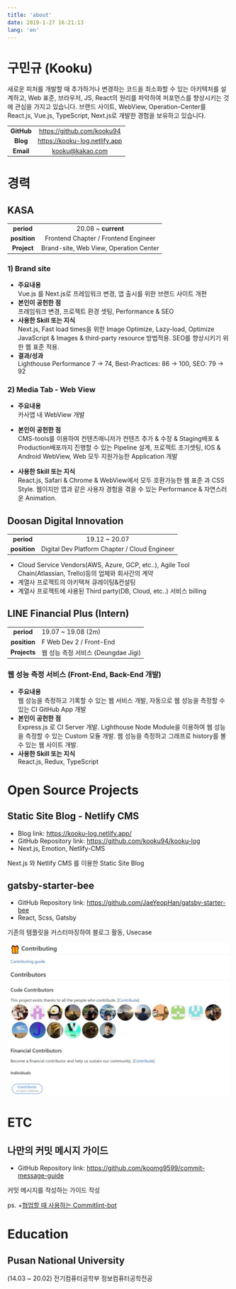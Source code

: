 ```yaml
---
title: 'about'
date: 2019-1-27 16:21:13
lang: 'en'
---
```


# 구민규 (Kooku)

새로운 피처를 개발할 때 추가하거나 변경하는 코드을 최소화할 수 있는 아키텍처를 설계하고, Web 표준, 브라우저, JS, React의 원리를 파악하여 퍼포먼스를 향상시키는 것에 관심을 가지고 있습니다.
브랜드 사이트, WebView, Operation-Center를 React.js, Vue.js, TypeScript, Next.js로 개발한 경험을 보유하고 있습니다.

|            |                               |
| :--------: | :---------------------------: |
| **GitHub** |  https://github.com/kooku94   |
|  **Blog**  | https://kooku-log.netlify.app |
| **Email**  |        kooku@kakao.com        |

# 경력

## KASA

|              |                                        |
| :----------: | :------------------------------------: |
|  **period**  |          20.08 ~ **current**           |
| **position** |  Frontend Chapter / Frontend Engineer  |
| **Project**  | Brand-site, Web View, Operation Center |

### 1) Brand site

- **주요내용**<br/>
  Vue.js 를 Next.js로 프레임워크 변경, 앱 출시를 위한 브랜드 사이트 개편
- **본인이 공헌한 점**<br/>
  프레임워크 변경, 프로젝트 환경 셋팅, Performance & SEO
- **사용한 Skill 또는 지식**<br/>
  Next.js, Fast load times을 위한 Image Optimize, Lazy-load, Optimize JavaScript & Images & third-party resource 방법적용. SEO를 향상시키기 위한 웹 표준 적용.
- **결과/성과**<br/>
  Lighthouse Performance 7 -> 74, Best-Practices: 86 -> 100, SEO: 79 -> 92

### 2) Media Tab - Web View

- **주요내용**<br/> 카사앱 내 WebView 개발

- **본인이 공헌한 점**<br/> CMS-tools를 이용하여 컨텐츠매니저가 컨텐츠 추가 & 수정 & Staging배포 & Production배포까지 진행할 수 있는 Pipeline 설계, 프로젝트 초기셋팅, IOS & Android WebView, Web 모두 지원가능한 Application 개발
- **사용한 Skill 또는 지식**<br/> React.js, Safari & Chrome & WebView에서 모두 호환가능한 웹 표준 과 CSS Style. 웹이지만 앱과 같은 사용자 경험을 겪을 수 있는 Performance & 자연스러운 Animation.

## Doosan Digital Innovation

|              |                                               |
| :----------: | :-------------------------------------------: |
|  **period**  |                 19.12 ~ 20.07                 |
| **position** | Digital Dev Platform Chapter / Cloud Engineer |

- Cloud Service Vendors(AWS, Azure, GCP, etc..), Agile Tool Chain(Atlassian, Trello)등의 업체와 회사간의 계약
- 계열사 프로젝트의 아키텍쳐 큐레이팅&컨설팅
- 계열사 프로젝트에 사용된 Third party(DB, Cloud, etc..) 서비스 billing

## LINE Financial Plus (Intern)

|              |                                     |
| :----------: | ----------------------------------- |
|  **period**  | 19.07 ~ 19.08 (2m)                  |
| **position** | F Web Dev 2 / Front-End             |
| **Projects** | 웹 성능 측정 서비스 (Deungdae Jigi) |

### 웹 성능 측정 서비스 (Front-End, Back-End 개발)

- **주요내용**<br/> 웹 성능을 측정하고 기록할 수 있는 웹 서비스 개발, 자동으로 웹 성능을 측정할 수 있는 CI GitHub App 개발
- **본인이 공헌한 점**<br/> Express.js 로 CI Server 개발. Lighthouse Node Module을 이용하여 웹 성능을 측정할 수 있는 Custom 모듈 개발. 웹 성능을 측정하고 그래프로 history를 볼 수 있는 웹 사이트 개발.
- **사용한 Skill 또는 지식**<br/> React.js, Redux, TypeScript

# Open Source Projects

## Static Site Blog - Netlify CMS

- Blog link: https://kooku-log.netlify.app/
- GitHub Repository link: https://github.com/kooku94/kooku-log
- Next.js, Emotion, Netlify-CMS

Next.js 와 Netlify CMS 를 이용한 Static Site Blog

## gatsby-starter-bee

- GitHub Repository link: https://github.com/JaeYeopHan/gatsby-starter-bee
- React, Scss, Gatsby

기존의 템플릿을 커스터마징하여 블로그 활동, Usecase

<img src="./images/contributor.jpg" width="500px"/>

# ETC

## 나만의 커밋 메시지 가이드

- GitHub Repository link: https://github.com/koomg9599/commit-message-guide

커밋 메시지를 작성하는 가이드 작성

ps. +[협업할 때 사용하는 Commitlint-bot](https://kooku.netlify.com/etc/%ED%98%91%EC%97%85%ED%95%A0%20%EB%95%8C-%EC%82%AC%EC%9A%A9%ED%95%98%EB%8A%94-commitlint-bot/)

# Education

## Pusan National University

(14.03 ~ 20.02) 전기컴퓨터공학부 정보컴퓨터공학전공
